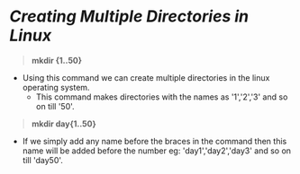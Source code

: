 # *Creating Multiple Directories in Linux*

> **mkdir {1..50}**
	
  - Using this command we can create multiple directories in the linux operating system.
	- This command makes directories with the names as '1','2','3' and so on till '50'.

> **mkdir day{1..50}**
	
  - If we simply add any name before the braces in the command then this name will be added before the number eg: 'day1','day2','day3' and so on till 'day50'.
